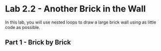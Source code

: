 # Lab 2.2 - Another Brick in the Wall
In this lab, you will use nested loops to draw a large brick wall using as little code as possible.

## Part 1 - Brick by Brick